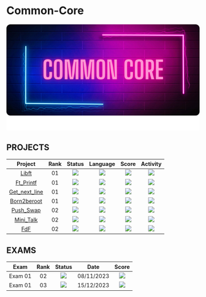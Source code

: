# Common-Core
<div align="left">
  <img src="https://github.com/Rui-Pedro-Pires/Website-Images/blob/main/CommonCore.png" width="650"/>
</div>


## PROJECTS

| Project | Rank | Status | Language | Score | Activity |   
| :---: | :---: | :---: | :---: | :---: | :---: |
| [Libft](https://github.com/RuiPires999/Libft) | 01 | <img src="https://img.shields.io/badge/done-sucess" /> |<img src="https://img.shields.io/github/languages/top/RuiPires999/Libft" /> | <img src="https://img.shields.io/badge/125%20%2F%20100%20-sucess" /> | <img src="https://img.shields.io/github/last-commit/RuiPires999/Libft" /> |               
| [Ft_Printf](https://github.com/RuiPires999/ft_printf) | 01 | <img src="https://img.shields.io/badge/done-sucess" /> |<img src="https://img.shields.io/github/languages/top/RuiPires999/ft_printf" /> | <img src="https://img.shields.io/badge/100%20%2F%20100%20-sucess" /> | <img src="https://img.shields.io/github/last-commit/RuiPires999/ft_printf" /> |
| [Get_next_line](https://github.com/RuiPires999/get_next_line) | 01 | <img src="https://img.shields.io/badge/done-sucess" /> |<img src="https://img.shields.io/github/languages/top/RuiPires999/get_next_line" /> | <img src="https://img.shields.io/badge/125%20%2F%20100%20-sucess" /> | <img src="https://img.shields.io/github/last-commit/RuiPires999/get_next_line" /> |
| [Born2beroot](https://img.shields.io/github/languages/count/RuiPires999/born2beroot) | 01 | <img src="https://img.shields.io/badge/done-sucess" /> |<img src="https://img.shields.io/github/languages/top/RuiPires999/born2beroot" /> | <img src="https://img.shields.io/badge/125%20%2F%20100%20-sucess" /> | <img src="https://img.shields.io/github/last-commit/RuiPires999/born2beroot" /> |
| [Push_Swap](https://github.com/RuiPires999/Push_swap) | 02 | <img src="https://img.shields.io/badge/done-sucess" /> |<img src="https://img.shields.io/github/languages/top/RuiPires999/Push_swap" /> | <img src="https://img.shields.io/badge/125%20%2F%20100%20-sucess" /> | <img src="https://img.shields.io/github/last-commit/RuiPires999/Push_swap" /> |
| [Mini_Talk](https://github.com/RuiPires999/mini_talk) | 02 | <img src="https://img.shields.io/badge/done-sucess" /> |<img src="https://img.shields.io/github/languages/top/RuiPires999/mini_talk" /> | <img src="https://img.shields.io/badge/125%20%2F%20100%20-sucess" /> | <img src="https://img.shields.io/github/last-commit/RuiPires999/mini_talk" /> |
| [FdF](https://github.com/RuiPires999/fdf) | 02 | <img src="https://img.shields.io/badge/done-sucess" /> |<img src="https://img.shields.io/github/languages/top/RuiPires999/fdf" /> | <img src="https://img.shields.io/badge/125%20%2F%20100%20-sucess" /> | <img src="https://img.shields.io/github/last-commit/RuiPires999/fdf" /> |

</div>

## EXAMS
<div align="left">
  
  | Exam | Rank | Status | Date | Score |
  | :---: | :---: | :---: | :---: | :---: |
  | Exam 01 | 02 | <img src="https://img.shields.io/badge/done-sucess" /> | 08/11/2023 | <img src="https://img.shields.io/badge/100%20%2F%20100%20-sucess" /> |
  | Exam 01 | 03 | <img src="https://img.shields.io/badge/done-sucess" /> | 15/12/2023 | <img src="https://img.shields.io/badge/100%20%2F%20100%20-sucess" /> |
  
</div>
